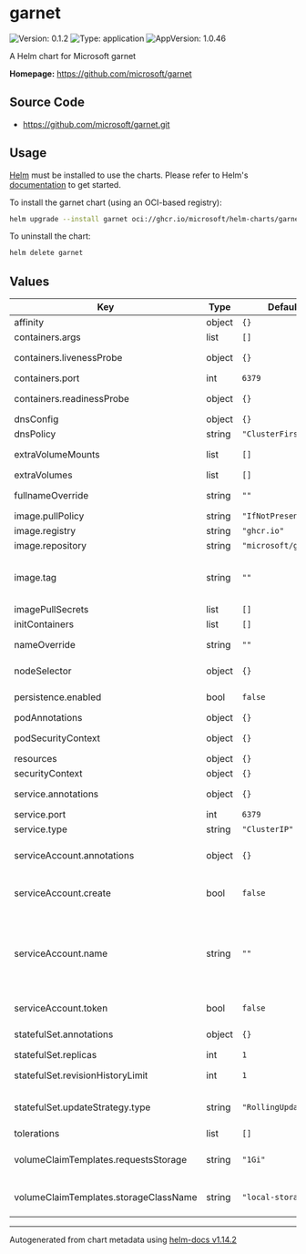 # garnet

![Version: 0.1.2](https://img.shields.io/badge/Version-0.1.2-informational?style=flat-square) ![Type: application](https://img.shields.io/badge/Type-application-informational?style=flat-square) ![AppVersion: 1.0.46](https://img.shields.io/badge/AppVersion-1.0.46-informational?style=flat-square)

A Helm chart for Microsoft garnet

**Homepage:** <https://github.com/microsoft/garnet>

## Source Code

* <https://github.com/microsoft/garnet.git>

## Usage

[Helm](https://helm.sh) must be installed to use the charts. Please refer to
Helm's [documentation](https://helm.sh/docs) to get started.

To install the garnet chart (using an OCI-based registry):

```sh
helm upgrade --install garnet oci://ghcr.io/microsoft/helm-charts/garnet
 ```

To uninstall the chart:

```sh
helm delete garnet
```

## Values

| Key | Type | Default | Description |
|-----|------|---------|-------------|
| affinity | object | `{}` | Affinity |
| containers.args | list | `[]` | Containers args |
| containers.livenessProbe | object | `{}` | Containers livenessProbe |
| containers.port | int | `6379` | Containers port |
| containers.readinessProbe | object | `{}` | Containers livenessProbe |
| dnsConfig | object | `{}` | DNS config |
| dnsPolicy | string | `"ClusterFirst"` | DNS policy |
| extraVolumeMounts | list | `[]` | Extra Volume Mounts |
| extraVolumes | list | `[]` | Extra Volumes |
| fullnameOverride | string | `""` | Chart full name override |
| image.pullPolicy | string | `"IfNotPresent"` | Image pull policy |
| image.registry | string | `"ghcr.io"` | Image registry |
| image.repository | string | `"microsoft/garnet"` | Image repository |
| image.tag | string | `""` | Overrides the image tag whose default is the chart appVersion. |
| imagePullSecrets | list | `[]` | Image pull secrets |
| initContainers | list | `[]` | Init containers |
| nameOverride | string | `""` | Chart name override |
| nodeSelector | object | `{}` | Node Selector labels |
| persistence.enabled | bool | `false` | persistence enabled |
| podAnnotations | object | `{}` | Pod annotations |
| podSecurityContext | object | `{}` | Pod Security Context |
| resources | object | `{}` | Resources |
| securityContext | object | `{}` | Security Context |
| service.annotations | object | `{}` | Service annotations |
| service.port | int | `6379` | Service port |
| service.type | string | `"ClusterIP"` | Service type |
| serviceAccount.annotations | object | `{}` | Annotations to add to the service account |
| serviceAccount.create | bool | `false` | Specifies whether a service account should be created |
| serviceAccount.name | string | `""` | The name of the service account to use. If not set and create is true, a name is generated using the fullname template |
| serviceAccount.token | bool | `false` | Creates the token object |
| statefulSet.annotations | object | `{}` | StatefulSet annotations |
| statefulSet.replicas | int | `1` | StatefulSet replicas |
| statefulSet.revisionHistoryLimit | int | `1` | StatefulSet revisionHistoryLimit |
| statefulSet.updateStrategy.type | string | `"RollingUpdate"` | StatefulSet updateStrategy type |
| tolerations | list | `[]` | Tolerations |
| volumeClaimTemplates.requestsStorage | string | `"1Gi"` | Volume Claim Templates Requests Storage |
| volumeClaimTemplates.storageClassName | string | `"local-storage"` | Volume Claim Templates Storage Class Name |

----------------------------------------------
Autogenerated from chart metadata using [helm-docs v1.14.2](https://github.com/norwoodj/helm-docs/releases/v1.14.2)
